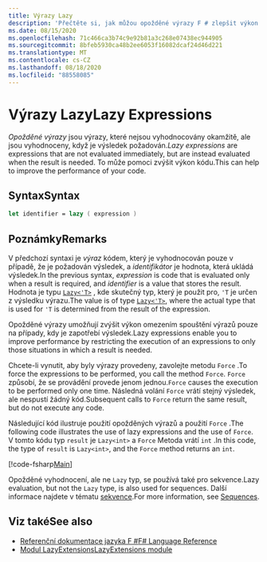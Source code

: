 ```yaml
---
title: Výrazy Lazy
description: 'Přečtěte si, jak můžou opožděné výrazy F # zlepšit výkon vašich aplikací a knihoven.'
ms.date: 08/15/2020
ms.openlocfilehash: 71c466ca3b74c9e92b81a3c268e07438ec944905
ms.sourcegitcommit: 8bfeb5930ca48b2ee6053f16082dcaf24d46d221
ms.translationtype: MT
ms.contentlocale: cs-CZ
ms.lasthandoff: 08/18/2020
ms.locfileid: "88558085"
---
```

# <a name="lazy-expressions"></a><span data-ttu-id="01070-103">Výrazy Lazy</span><span class="sxs-lookup"><span data-stu-id="01070-103">Lazy Expressions</span></span>

<span data-ttu-id="01070-104">*Opožděné výrazy* jsou výrazy, které nejsou vyhodnocovány okamžitě, ale jsou vyhodnoceny, když je výsledek požadován.</span><span class="sxs-lookup"><span data-stu-id="01070-104">*Lazy expressions* are expressions that are not evaluated immediately, but are instead evaluated when the result is needed.</span></span> <span data-ttu-id="01070-105">To může pomoci zvýšit výkon kódu.</span><span class="sxs-lookup"><span data-stu-id="01070-105">This can help to improve the performance of your code.</span></span>

## <a name="syntax"></a><span data-ttu-id="01070-106">Syntax</span><span class="sxs-lookup"><span data-stu-id="01070-106">Syntax</span></span>

```fsharp
let identifier = lazy ( expression )
```

## <a name="remarks"></a><span data-ttu-id="01070-107">Poznámky</span><span class="sxs-lookup"><span data-stu-id="01070-107">Remarks</span></span>

<span data-ttu-id="01070-108">V předchozí syntaxi je *výraz* kódem, který je vyhodnocován pouze v případě, že je požadován výsledek, a *identifikátor* je hodnota, která ukládá výsledek.</span><span class="sxs-lookup"><span data-stu-id="01070-108">In the previous syntax, *expression* is code that is evaluated only when a result is required, and *identifier* is a value that stores the result.</span></span> <span data-ttu-id="01070-109">Hodnota je typu [`Lazy<'T>`](https://fsharp.github.io/fsharp-core-docs/reference/fsharp-control-lazy-1-0.html) , kde skutečný typ, který je použit pro, `'T` je určen z výsledku výrazu.</span><span class="sxs-lookup"><span data-stu-id="01070-109">The value is of type [`Lazy<'T>`](https://fsharp.github.io/fsharp-core-docs/reference/fsharp-control-lazy-1-0.html), where the actual type that is used for `'T` is determined from the result of the expression.</span></span>

<span data-ttu-id="01070-110">Opožděné výrazy umožňují zvýšit výkon omezením spouštění výrazů pouze na případy, kdy je zapotřebí výsledek.</span><span class="sxs-lookup"><span data-stu-id="01070-110">Lazy expressions enable you to improve performance by restricting the execution of an expressions to only those situations in which a result is needed.</span></span>

<span data-ttu-id="01070-111">Chcete-li vynutit, aby byly výrazy provedeny, zavolejte metodu `Force` .</span><span class="sxs-lookup"><span data-stu-id="01070-111">To force the expressions to be performed, you call the method `Force`.</span></span> <span data-ttu-id="01070-112">`Force` způsobí, že se provádění provede jenom jednou.</span><span class="sxs-lookup"><span data-stu-id="01070-112">`Force` causes the execution to be performed only one time.</span></span> <span data-ttu-id="01070-113">Následná volání `Force` vrátí stejný výsledek, ale nespustí žádný kód.</span><span class="sxs-lookup"><span data-stu-id="01070-113">Subsequent calls to `Force` return the same result, but do not execute any code.</span></span>

<span data-ttu-id="01070-114">Následující kód ilustruje použití opožděných výrazů a použití `Force` .</span><span class="sxs-lookup"><span data-stu-id="01070-114">The following code illustrates the use of lazy expressions and the use of `Force`.</span></span> <span data-ttu-id="01070-115">V tomto kódu typ `result` je `Lazy<int>` a `Force` Metoda vrátí `int` .</span><span class="sxs-lookup"><span data-stu-id="01070-115">In this code, the type of `result` is `Lazy<int>`, and the `Force` method returns an `int`.</span></span>

[!code-fsharp[Main](~/samples/snippets/fsharp/lang-ref-2/snippet73011.fs)]

<span data-ttu-id="01070-116">Opožděné vyhodnocení, ale ne `Lazy` typ, se používá také pro sekvence.</span><span class="sxs-lookup"><span data-stu-id="01070-116">Lazy evaluation, but not the `Lazy` type, is also used for sequences.</span></span> <span data-ttu-id="01070-117">Další informace najdete v tématu [sekvence](sequences.md).</span><span class="sxs-lookup"><span data-stu-id="01070-117">For more information, see [Sequences](sequences.md).</span></span>

## <a name="see-also"></a><span data-ttu-id="01070-118">Viz také</span><span class="sxs-lookup"><span data-stu-id="01070-118">See also</span></span>

- [<span data-ttu-id="01070-119">Referenční dokumentace jazyka F #</span><span class="sxs-lookup"><span data-stu-id="01070-119">F# Language Reference</span></span>](index.md)
- [<span data-ttu-id="01070-120">Modul LazyExtensions</span><span class="sxs-lookup"><span data-stu-id="01070-120">LazyExtensions module</span></span>](https://fsharp.github.io/fsharp-core-docs/reference/fsharp-control-lazyextensions.html)
